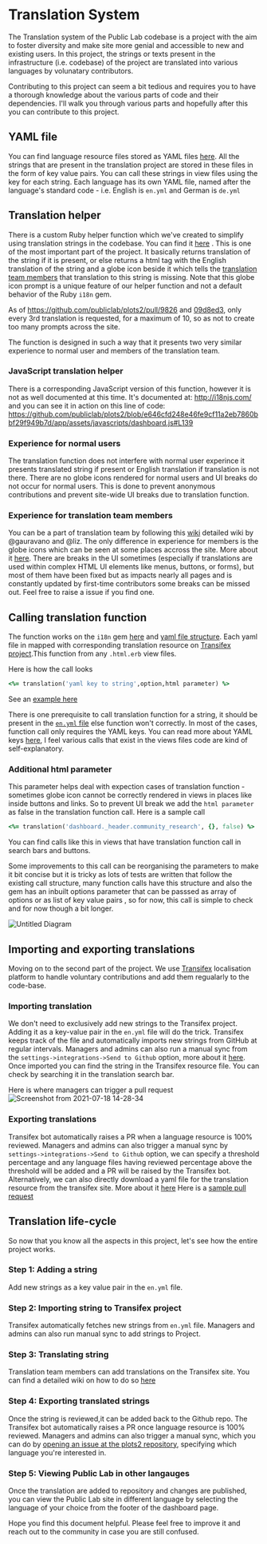 # Translation System

The Translation system of the Public Lab codebase is a project with the aim to foster diversity and make site more genial and accessible to new and existing users. In this project, the strings or texts present in the infrastructure (i.e. codebase) of the project are translated into various languages by volunatary contributors. 

Contributing to this project can seem a bit tedious and requires you to have a thorough knowledge about the various parts of code and their dependencies. I'll walk you through various parts and hopefully after this you can contribute to this project.

## YAML file

You can find language resource files stored as YAML files [here](https://github.com/publiclab/plots2/tree/main/config/locales). All the strings that are present in the translation project are stored in these files in the form of key value pairs. You can call these strings in view files using the key for each string. Each language has its own YAML file, named after the language's standard code - i.e. English is `en.yml` and German is `de.yml`

## Translation helper

There is a custom Ruby helper function which we've created to simplify using translation strings in the codebase. You can find it [here](https://github.com/publiclab/plots2/blob/236381bc57d36361d1584059a94693e079744583/app/helpers/application_helper.rb#L157) . This is one of the most important part of the project. It basically returns translation of the string if it is present, or else returns a html tag with the English translation of the string and a globe icon beside it which tells the [translation team members](https://publiclab.org/translation) that translation to this string is missing. Note that this globe icon prompt is a unique feature of our helper function and not a default behavior of the Ruby `i18n` gem. 

As of https://github.com/publiclab/plots2/pull/9826 and [09d8ed3](https://github.com/publiclab/plots2/commit/09d8ed37834ee420e2b2b7e1ec75856f5e2849d5), only every 3rd translation is requested, for a maximum of 10, so as not to create too many prompts across the site.

The function is designed in  such a way that it presents two very similar experience to normal user and members of the translation team. 

### JavaScript translation helper

There is a corresponding JavaScript version of this function, however it is not as well documented at this time. It's documented at: http://i18njs.com/ and you can see it in action on this line of code: https://github.com/publiclab/plots2/blob/e646cfd248e46fe9cf11a2eb7860bbf29f949b7d/app/assets/javascripts/dashboard.js#L139

### Experience for normal users

The translation function does not interfere with normal user experince it presents translated string if present or English translation if translation is not there. There are no globe icons rendered for normal users and UI breaks do not occur for normal users. This is done to prevent anonymous contributions and prevent site-wide UI breaks due to translation function.

### Experience for translation team members 

You can be a part of translation team by following this [wiki](https://publiclab.org/notes/liz/10-26-2016/how-to-join-public-lab-s-transifex-project) detailed wiki by @gauravano and @liz. The only difference in experience for members is the globe icons which can be seen at some places accross the site. More about it [here](https://publiclab.org/notes/ajitmujumdar25999/07-18-2021/globe-icon-for-translation-team-members). 
There are breaks in the UI sometimes (especially if translations are used within complex HTML UI elements like menus, buttons, or forms), but most of them have been fixed but as impacts nearly all pages and is constantly updated by first-time contributors some breaks can be missed out. Feel free to raise a issue if you find one.

## Calling translation function

The function works on the `i18n` gem [here](https://guides.rubyonrails.org/i18n.html) and [yaml file structure](https://github.com/publiclab/plots2/tree/main/config/locales). Each yaml file in mapped with corresponding translation resource on [Transifex project](https://www.transifex.com/publiclab/publiclaborg/dashboard/).This function from any `.html.erb` view files. 

Here is how the call looks

```ruby
<%= translation('yaml key to string',option,html parameter) %>
```

See an [example here](https://github.com/publiclab/plots2/blob/e646cfd248e46fe9cf11a2eb7860bbf29f949b7d/app/views/dashboard/_header.html.erb#L6)

There is one prerequisite to call translation function for a string, it should be present in the [`en.yml` file](https://github.com/publiclab/plots2/tree/main/config/locales/en.yml) else function won't correctly. In most of the cases, function call only requires the YAML keys. You can read more about YAML keys [here](https://yaml.org/spec/1.2/spec.html), I feel various calls that exist in the views files code are kind of self-explanatory. 

### Additional html parameter

This parameter helps deal with expection cases of translation function - sometimes globe icon cannot be correctly rendered in views in places like inside buttons and links. So to prevent UI break we add the `html parameter` as false in the translation function call. Here is a sample call

```ruby
<%= translation('dashboard._header.community_research', {}, false) %>
```

You can find calls like this in views that have translation function call in search bars and buttons.

Some improvements to this call can be reorganising the parameters to make it bit concise but it is tricky as lots of tests are written that follow the existing call structure, many function calls have this structure and also the gem has an inbuilt options parameter that can be passsed as array of options or as list of key value pairs , so for now, this call is simple to check and for now though a bit longer.

![Untitled Diagram](https://user-images.githubusercontent.com/38528640/131227801-aa46fe85-a2a0-4385-833f-36f6d433d3fe.png)


## Importing and exporting translations 

Moving on to the second part of the project. We use [Transifex](https://www.transifex.com/publiclab/publiclaborg/dashboard/) localisation platform to handle voluntary contributions and add them regualarly to the code-base. 

### Importing translation

We don't need to exclusively add new strings to the Transifex project. Adding it as a key-value pair in the `en.yml` file will do the trick. Transifex keeps track of the file and automatically imports new strings from GitHub at regular intervals. Managers and admins can also run a manual sync from the `settings->integrations->Send to Github` option, more about it [here](https://publiclab.org/notes/ajitmujumdar25999/07-18-2021/importing-new-translations-from-transifex-project). Once imported you can find the string in the Transifex resource file. You can check by searching it in the translation search bar.

Here is where managers can trigger a pull request
![Screenshot from 2021-07-18 14-28-34](https://user-images.githubusercontent.com/38528640/131228051-a602d83f-1cca-4d30-a064-bf43516cc562.png)

### Exporting translations 

 Transifex bot automatically raises a PR when a language resource is 100% reviewed. Managers and admins can also trigger a manual sync by `settings->integrations->Send to Github` option, we can specify a threshold percentage and any language files having reviewed percentage above the threshold will be added and a PR will be raised by the Transifex bot. Alternatively, we can also directly download a yaml file for the translation resource from the transifex site. More about it [here](https://publiclab.org/notes/ajitmujumdar25999/07-18-2021/importing-new-translations-from-transifex-project)
Here is a [sample pull request](https://github.com/publiclab/plots2/pull/10079)

## Translation life-cycle

So now that you know all the aspects in this project, let's see how the entire project works. 

### Step 1: Adding a string

Add new strings as a key value pair in the `en.yml` file.

### Step 2: Importing string to Transifex project 

Transifex automatically fetches new strings from `en.yml` file. Managers and admins can also run manual sync to add strings to Project.

### Step 3: Translating string

Translation team members can add translations on the Transifex site. You can find a detailed wiki on how to do so [here](https://publiclab.org/wiki/translation#Activities+for+people+who+want+to+translate+this+website)

### Step 4: Exporting translated strings

Once the string is reviewed,it can be added back to the Github repo. The Transifex bot automatically raises a PR once language resource is 100% reviewed. Managers and admins can also trigger a manual sync, which you can do by [opening an issue at the plots2 repository](https://github.com/publiclab/plots2/issues/new), specifying which language you're interested in.

### Step 5: Viewing Public Lab in other langauges

Once the translation are added to repository and changes are published, you can view the Public Lab site in different language by selecting the language of your choice from the footer of the dashboard page.

Hope you find this document helpful. Please feel free to improve it and reach out to the community in case you are still confused.


